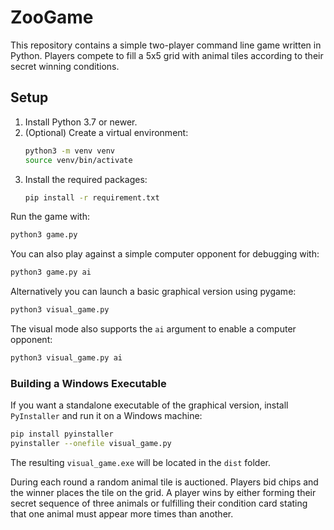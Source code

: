 # ZooGame

This repository contains a simple two-player command line game written in Python.
Players compete to fill a 5x5 grid with animal tiles according to their secret
winning conditions.

## Setup

1. Install Python 3.7 or newer.
2. (Optional) Create a virtual environment:
   ```bash
   python3 -m venv venv
   source venv/bin/activate
   ```
3. Install the required packages:
   ```bash
   pip install -r requirement.txt
   ```

Run the game with:

```bash
python3 game.py
```

You can also play against a simple computer opponent for debugging with:

```bash
python3 game.py ai
```

Alternatively you can launch a basic graphical version using pygame:

```bash
python3 visual_game.py
```

The visual mode also supports the `ai` argument to enable a computer opponent:

```bash
python3 visual_game.py ai
```

### Building a Windows Executable

If you want a standalone executable of the graphical version, install
`PyInstaller` and run it on a Windows machine:

```bash
pip install pyinstaller
pyinstaller --onefile visual_game.py
```

The resulting `visual_game.exe` will be located in the `dist` folder.

During each round a random animal tile is auctioned. Players bid chips and the
winner places the tile on the grid. A player wins by either forming their secret
sequence of three animals or fulfilling their condition card stating that one
animal must appear more times than another.


